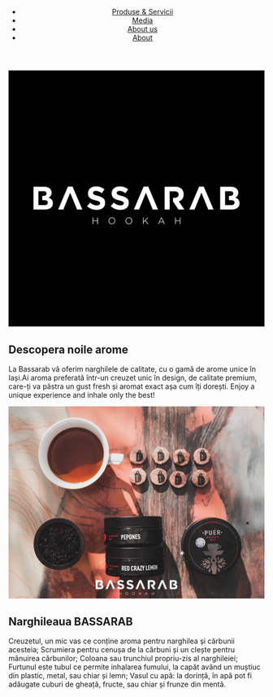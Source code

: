 <!DOCTYPE html>
<html>

<head>
 <title>"Bassarab Hookah"</title>
 <link rel="stylesheet" href="style.css">
</head>
  <body>
    <header>
      <nav>
        <ul>
          <li><a href="prod">Produse & Servicii</a></li>
          <li><a href="media">Media</a></li>
	  <li><a href="about">About us</a></li>
          <li><a href="footer">About</a></li>
        </ul>
      </nav>
    </header>
    <main>
      <div class="top">
	<img src="bsrbmain.jpg">
     	    </div>
      <div id="arom">
	      <h2>Descopera noile arome</h2>
	      <p>La Bassarab vă oferim narghilele de calitate, cu o gamă de arome unice în Iași.Ai aroma preferată într-un creuzet unic în design, de calitate premium, care-ți va păstra un gust fresh și aromat exact așa cum îți dorești. Enjoy a unique experience and inhale only the best!</p>
	      <img src="arome1.jpg">
	    </div>
      <div id="narghil">
	      <h2>Narghileaua BASSARAB</h2>
	      <p>Creuzetul, un mic vas ce conține aroma pentru narghilea și cărbunii acesteia; Scrumiera pentru cenușa de la cărbuni și un clește
pentru mânuirea cărbunilor; Coloana sau trunchiul propriu-zis al narghileiei; Furtunul este tubul ce permite inhalarea fumului, la capăt având un muștiuc din plastic, metal, sau chiar și lemn; Vasul cu apă: la dorință, în apă pot fi adăugate cuburi de gheață, fructe, sau chiar și frunze din mentă.</p>
	    </div>
    </main>
  </body>
</html>
